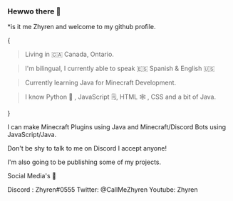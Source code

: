 ### Hewwo there 👋  
*is it me Zhyren and welcome to my github profile.

{
> Living in 🇨🇦 Canada, Ontario.

> I'm bilingual, I currently able to speak 🇪🇸 Spanish & English 🇺🇸

> Currently learning Java for Minecraft Development.

> I know Python 🐍 , JavaScript 🗒️, HTML 🕸️ , CSS and a bit of Java.

}

I can make Minecraft Plugins using Java and Minecraft/Discord Bots using JavaScript/Java.

Don't be shy to talk to me on Discord I accept anyone!

I'm also going to be publishing some of my projects.

Social Media's 🍓

Discord : Zhyren#0555 
Twitter: @CallMeZhyren 
Youtube: Zhyren
